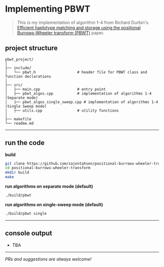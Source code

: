 # Implementing PBWT

> This is my implementation of algorithm 1-4 from Richard Durbin's [Efficient haplotype matching and storage using the positional Burrows-Wheeler transform (PBWT)](https://pubmed.ncbi.nlm.nih.gov/24413527/) paper.

## project structure

```
pbwt_project/
│
├── include/
│   └── pbwt.h                   # header file for PBWT class and function declarations
│
├── src/
│   ├── main.cpp                 # entry point
│   ├── pbwt_algos.cpp           # implementation of algorithms 1-4 (Separate mode)
│   ├── pbwt_algos_single_sweep.cpp # implementation of algorithms 1-4 (Single Sweep mode)
│   ├── utils.cpp                # utility functions
│
├── makefile                    
└── readme.md                   
```

---

## run the code

**build**

```bash
git clone https://github.com/sajontahsen/positional-burrows-wheeler-transform.git
cd positional-burrows-wheeler-transform
mkdir build
make
```
**run algorithms on separate mode (default)**
```bash
./build/pbwt
```
**run algorithms on single-sweep mode (default)**
```bash
./build/pbwt single 
```

---

## console output

- TBA

---
*PRs and suggestions are always welcome!*

